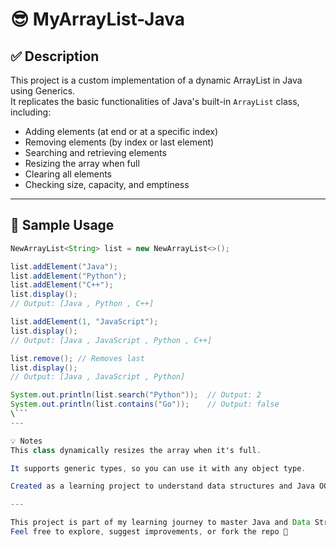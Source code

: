 # 😎 MyArrayList-Java

## ✅ Description

This project is a custom implementation of a dynamic ArrayList in Java using Generics.  
It replicates the basic functionalities of Java's built-in `ArrayList` class, including:

- Adding elements (at end or at a specific index)
- Removing elements (by index or last element)
- Searching and retrieving elements
- Resizing the array when full
- Clearing all elements
- Checking size, capacity, and emptiness

---

## 🧪 Sample Usage
```java
NewArrayList<String> list = new NewArrayList<>();

list.addElement("Java");
list.addElement("Python");
list.addElement("C++");
list.display();  
// Output: [Java , Python , C++]

list.addElement(1, "JavaScript");
list.display();  
// Output: [Java , JavaScript , Python , C++]

list.remove(); // Removes last
list.display();  
// Output: [Java , JavaScript , Python]

System.out.println(list.search("Python"));  // Output: 2
System.out.println(list.contains("Go"));    // Output: false
\```
---

💡 Notes
This class dynamically resizes the array when it's full.

It supports generic types, so you can use it with any object type.

Created as a learning project to understand data structures and Java OOP.

---

This project is part of my learning journey to master Java and Data Structures.
Feel free to explore, suggest improvements, or fork the repo 💛



